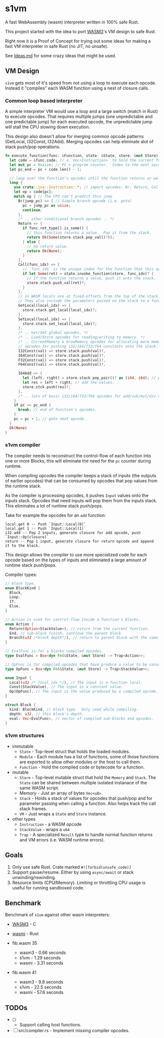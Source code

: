 # s1vm

A fast WebAssembly (wasm) interpreter written in 100% safe Rust.

This project started with the idea to port [WASM3](https://github.com/wasm3/wasm3)'s
VM design to safe Rust.

Right now it is a Proof of Concept for trying out some ideas for making a fast VM interpreter in safe Rust (no JIT, no unsafe).

See [Ideas.md](./Ideas.md) for some crazy ideas that might be used.

## VM Design

`s1vm` gets most of it's speed from not using a loop to execute each opcode.  Instead it "compiles" each WASM function using a nest of closure calls.

### Common loop based interpreter

A simple interpreter VM would use a loop and a large switch (match in Rust) to execute opcodes.  That requires multiple jumps (one unpredictable and one predictable jump) for each executed opcode, the unpredictable jump will stall the CPU slowing down execution.

This design also doesn't allow for merging common opcode patterns (GetLocal, I32Const, I32Add).  Merging opcodes can help eliminate alot of stack push/pop operations.

```rust
fn execute_function(func: &Function, state: &State, store: &mut Store) -> Trap<Option<StackValue>> {
  let code = &func.code; // a `Vec<Instruction>` to hold the current function's opcodes.
  let mut pc = 0usize; // PC = program counter.  Index to the next opcode to execute.
  let pc_end = pc + code.len() - 1;

  // loop over the function's opcodes until the function returns or we reach the end of the opcodes.
  loop {
    use crate::isa::Instruction::*; // import opcodes: Br, Return, Call, etc..
    let op = code[pc];
    match op { // The CPU can't predict this jump
      Br(jump_pc) => { // Simple branch opcode (i.e. goto)
        pc = jump_pc as usize;
        continue;
      },
      /* .. other conditional branch opcodes .. */
      Return => {
        if func.ret_type().is_some() {
          // this function returns a value.  Pop it from the stack.
          return Ok(Some(store.stack.pop_val()?));
        } else {
          // no return value.
          return Ok(None);
        }
      },
      Call(func_idx) => {
        // `func_idx` is the unique index for the function that this opcode wants to call.
        if let Some(ret) = state.invoke_function(store, func_idx)? {
          // If the function returns a value, push it onto the stack.
          store.stack.push_val(ret)?;
        }
      },
      // in WASM locals are at fixed-offsets from the top of the stack.
      // They also include the parameters passed on the stack to a function.
      GetLocal(local_idx) => {
        store.stack.get_local(local_idx)?;
      },
      SetLocal(local_idx) => {
        store.stack.set_local(local_idx)?;
      },
      /* .. Get/Set global opcodes. */
      /* .. Load/Store opcodes for reading/writing to memory. */
      /* .. CurrentMemory & GrowMemory opcodes for allocating more memory. */
      // opcodes for pushing i32/i64/f32/f64 constants onto the stack.
      I32Const(val) => store.stack.push(val)?,
      I64Const(val) => store.stack.push(val)?,
      F32Const(val) => store.stack.push(val)?,
      F64Const(val) => store.stack.push(val)?,

      I64Add => {
        let (left, right) = store.stack.pop_pair()? as (i64, i64); // pop 2 values from stack
        let res = left + right; // add the values.
        store.stck.push(res)?;
      },
      /* .. lots of basic i32/i64/f32/f64 opcodes for add/sub/mul/div operations. */
    }
    if pc == pc_end {
      break; // end of function's opcodes.
    }
    pc = pc + 1; // goto next opcode.
  }
  Ok(None)
}
```

### s1vm compiler

The compiler needs to reconstruct the control-flow of each function into one or more Blocks, this will eliminate the need for the `pc` counter during runtime.

When compiling opcodes the compiler keeps a stack of inputs (the outputs of earlier opcodes) that can be consumed by opcodes that pop values from the runtime stack.

As the compiler is processing opcodes, it pushes `Input` values onto the inputs stack.  Opcodes that need inputs will pop them from the inputs stack.  This eliminates a lot of runtime stack push/pops.

Take for example the opcodes for an `add` function:
```
local.get 0 -- Push `Input::Local(0)`
local.get 1 -- Push `Input::Local(1)`
i32.add -- Pop 2 inputs, generate closure for add opcode, push `Input::Op(closure)`
return -- Pop 1 input, generate closure for return opcode and append it to the block.
```

This design allows the compiler to use more specialized code for each opcode based on the types of inputs and eliminated a large amount of runtime stack push/pops.

Compiler types:
```rust
// block type.
enum BlockKind {
  Block,
  Loop,
  If,
  Else,
}

// Action is used for control-flow inside a function's blocks.
enum Action {
  Return(Option<StackValue>), // return from the current function.
  End, // sub-block finish, continue the parent block.
  Branch(u32 /*block depth*/), // return to parent block with the same depth
}

// EvalFunc is for a blocks compiled opcodes.
type EvalFunc = Box<dyn Fn(&State, &mut Store) -> Trap<Action>>;

// OpFunc is for compiled opcodes that have produce a value to be consume as an input.
type OpFunc = Box<dyn Fn(&State, &mut Store) -> Trap<StackValue>>;

enum Input {
  Local(u32 /* local_idx */), // The input is a function local.
  Const(StackValue), // The input is a constant value.
  Op(OpFunc), // The input is the value produced by a compiled opcode.
}

struct Block {
  kind: BlockKind, // block type.  Only used while compiling.
  depth: u32, // this block's depth.
  eval: Vec<EvalFunc>, // vector of compiled sub-blocks and opcodes.
}

```

### s1vm structures

- immutable
  * `State` - Top-level struct that holds the loaded modules.
  * `Module` - Each module has a list of functions, some of those functions are exported to allow other modules or the host to call them.
  * `Function` - Hold the compiled code or bytecode for a function.
- mutable
  * `Store` - Top-level mutable struct that hold the `Memory` and `Stack`.  The `State` can be shared between multiple isolated instanace of the same WASM script.
  * Memory - Just an array of bytes `Vec<u8>`.
  * `Stack` - Holds a stack of values for opcodes that push/pop and for parameter passing when calling a function.  Also helps track the call stack frames.
  * `VM` - Just wraps a `State` and `Store` instance.
- other types
  * `Instruction` - a WASM opcode
  * `StackValue` - wraps a `u64`
  * `Trap` - A specialized `Result` type to handle normal function returns and VM errors (i.e. WASM runtime errors).

## Goals

1. Only use safe Rust.  Crate marked `#![forbid(unsafe_code)]`
2. Support pause/resume.  Either by using `async/await` or stack unwinding/rewinding.
3. Resource limits (CPU/Memory).  Limiting or throttling CPU usage is useful for running sandboxed code.

## Benchmark

Benchmark of `s1vm` against other wasm interpreters:
- [WASM3](https://github.com/wasm3/wasm3) - C
- [wasmi](https://github.com/paritytech/wasmi) - Rust

- fib.wasm 35
  - wasm3 - 0.66 seconds
  - s1vm  - 1.29 seconds
  - wasmi - 3.31 seconds

- fib.wasm 41
  - wasm3 -  9.8 seconds
  - s1vm  - 22.5 seconds
  - wasmi - 57.6 seconds

## TODOs

- [ ] - Support calling host functions.
- [ ] src/compiler.rs - Implement missing compiler opcodes.
